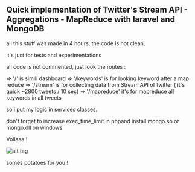 ## Quick implementation of Twitter's Stream API - Aggregations - MapReduce with laravel and MongoDB

all this stuff was made in 4 hours, the code is not clean, 

it's just for tests and experimentations

all code is not commented, just look the routes :

=> '/' is simili dashboard 
=> '/keywords' is for looking keyword after a map reduce
=> '/stream' is for collecting data from Stream API of twitter ( it's quick ~2800 tweets / 10 sec)
=> '/mapreduce' it's for mapreduce all keywords in all tweets

so i put my logic in services classes.

don't forget to increase exec_time_limit in phpand install mongo.so or mongo.dll on windows

Voilaaa !

![alt tag](http://www.google.fr/url?source=imglanding&ct=img&q=http://www.exeterengineering.com/wp-content/uploads/2014/07/potatoes.jpg&sa=X&ei=HmlaVZekLcKuU8H8gbAC&ved=0CAkQ8wc&usg=AFQjCNFsD8ASgvb5yzQmpBYLUHZwZjduIw)

somes potatoes for you !
